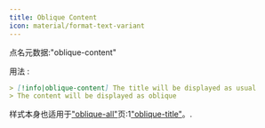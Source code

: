 ```yaml
---
title: Oblique Content
icon: material/format-text-variant
---
```


点名元数据:"oblique-content"

用法 :
```md
> [!info|oblique-content] The title will be displayed as usual
> The content will be displayed as oblique
```

样式本身也适用于["oblique-all"](。/combined-styling/page-19.md)页:1["oblique-title"](。/title-styling/page-19.md)。.
